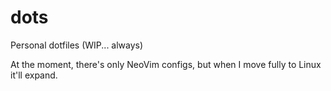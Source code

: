 # dots
Personal dotfiles (WIP... always)

At the moment, there's only NeoVim configs, but when I move fully to Linux it'll expand.
